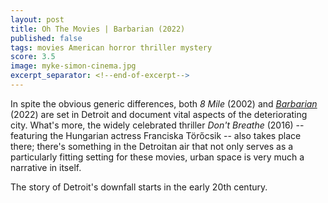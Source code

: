 ```yaml
---
layout: post
title: Oh The Movies | Barbarian (2022)
published: false
tags: movies American horror thriller mystery
score: 3.5
image: myke-simon-cinema.jpg
excerpt_separator: <!--end-of-excerpt-->
---
```

In spite the obvious generic differences, both *8 Mile* (2002) and <a href="/2022/12/18/barbarian.html">*Barbarian*</a> (2022) are set in Detroit and document vital aspects of the deteriorating city. What's more, the widely celebrated thriller *Don't Breathe* (2016) -- featuring the Hungarian actress Franciska Törőcsik -- also takes place there; there's something in the Detroitan air that not only serves as a particularly fitting setting for these movies, urban space is very much a narrative in itself.
<!--end-of-excerpt-->
The story of Detroit's downfall starts in the early 20th century. 
